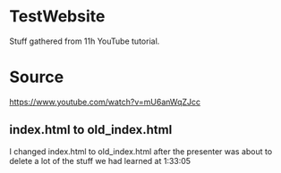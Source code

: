 # TestWebsite
Stuff gathered from 11h YouTube tutorial.

# Source
https://www.youtube.com/watch?v=mU6anWqZJcc

## index.html to old_index.html
I changed index.html to old_index.html after the presenter was about to delete a lot of the stuff we had learned at 1:33:05

